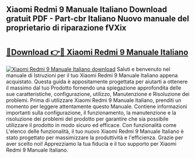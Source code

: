 ## Xiaomi Redmi 9 Manuale Italiano Download gratuit PDF - Part-cbr Italiano Nuovo manuale del proprietario di riparazione fVXix

# <h2><a href="http://dfbl6u9.blite.top/?on=Xiaomi+Redmi+9+Manuale+Italiano">🔗Download 👉🔴 Xiaomi Redmi 9 Manuale Italiano</a></h2>

[![Xiaomi Redmi 9 Manuale Italiano download](https://i.imgur.com/lujVjoI.png)](http://dfbl6u9.blite.top/?on=Xiaomi+Redmi+9+Manuale+Italiano)
Saluti e benvenuto nel manuale di Istruzioni per il tuo Xiaomi Redmi 9 Manuale Italiano appena acquistato. Questa guida è appositamente progettata per aiutarti a ottenere il massimo dal tuo Prodotto fornendo una spiegazione approfondita delle sue caratteristiche, configurazione, utilizzo, Manutenzione e Risoluzione dei problemi. Prima di utilizzare Xiaomi Redmi 9 Manuale Italiano, prenditi un momento per leggere attentamente questo Manuale. Contiene informazioni importanti sulla configurazione, il funzionamento, la manutenzione e la risoluzione dei problemi del prodotto per garantire che sia possibile utilizzare il prodotto in modo sicuro ed efficace. Con funzionalità come L'elenco delle funzionalità, il tuo nuovo Xiaomi Redmi 9 Manuale Italiano è stato progettato per massimizzare la produttività e l'efficienza. Grazie per aver scelto noi! Apprezziamo la tua fiducia e il tuo supporto per Xiaomi Redmi 9 Manuale Italiano.
